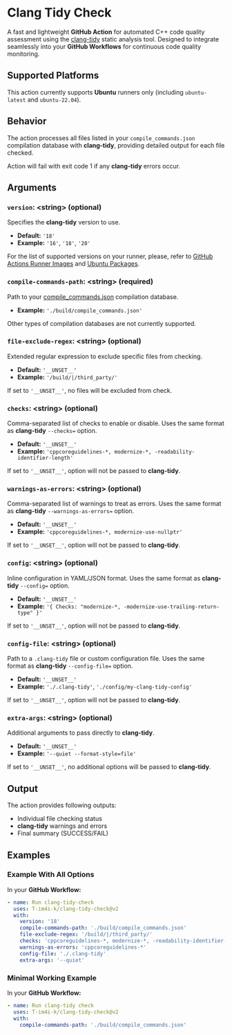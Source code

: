 # Clang Tidy Check

A fast and lightweight **GitHub Action** for automated C++ code quality assessment using
the [clang-tidy](https://clang.llvm.org/extra/clang-tidy/) static analysis tool. Designed to integrate seamlessly into
your **GitHub Workflows** for continuous code quality monitoring.

## Supported Platforms

This action currently supports **Ubuntu** runners only (including `ubuntu-latest` and `ubuntu-22.04`).

## Behavior

The action processes all files listed in your `compile_commands.json` compilation database with **clang-tidy**,
providing detailed output for each file checked.

Action will fail with exit code 1 if any **clang-tidy** errors occur.

## Arguments

### `version`: \<string\> (optional)

Specifies the **clang-tidy** version to use.

- **Default:** `'18'`
- **Example:** `'16'`, `'18'`, `'20'`

For the list of supported versions on your runner, please, refer
to [GitHub Actions Runner Images](https://github.com/actions/runner-images)
and [Ubuntu Packages](https://packages.ubuntu.com/plucky/clang-tidy).

### `compile-commands-path`: \<string\> (required)

Path to your [compile_commands.json](https://clang.llvm.org/docs/JSONCompilationDatabase.html) compilation database.

- **Example:** `'./build/compile_commands.json'`

Other types of compilation databases are not currently supported.

### `file-exclude-regex`: \<string\> (optional)

Extended regular expression to exclude specific files from checking.

- **Default:** `'__UNSET__'`
- **Example:** `'/build/|/third_party/'`

If set to `'__UNSET__'`, no files will be excluded from check.

### `checks`: \<string\> (optional)

Comma-separated list of checks to enable or disable. Uses the same format as **clang-tidy** `--checks=` option.

- **Default:** `'__UNSET__'`
- **Example:** `'cppcoreguidelines-*, modernize-*, -readability-identifier-length'`

If set to `'__UNSET__'`, option will not be passed to **clang-tidy**.

### `warnings-as-errors`: \<string\> (optional)

Comma-separated list of warnings to treat as errors. Uses the same format as **clang-tidy** `--warnings-as-errors=`
option.

- **Default:** `'__UNSET__'`
- **Example:** `'cppcoreguidelines-*, modernize-use-nullptr'`

If set to `'__UNSET__'`, option will not be passed to **clang-tidy**.

### `config`: \<string\> (optional)

Inline configuration in YAML/JSON format. Uses the same format as **clang-tidy** `--config=` option.

- **Default:** `'__UNSET__'`
- **Example:** `'{ Checks: "modernize-*, -modernize-use-trailing-return-type" }'`

If set to `'__UNSET__'`, option will not be passed to **clang-tidy**.

### `config-file`: \<string\> (optional)

Path to a `.clang-tidy` file or custom configuration file. Uses the same format as **clang-tidy** `--config-file=` option.

- **Default:** `'__UNSET__'`
- **Example:** `'./.clang-tidy'`, `'./config/my-clang-tidy-config'`

If set to `'__UNSET__'`, option will not be passed to **clang-tidy**.

### `extra-args`: \<string\> (optional)

Additional arguments to pass directly to **clang-tidy**.

- **Default:** `'__UNSET__'`
- **Example:** `'--quiet --format-style=file'`

If set to `'__UNSET__'`, no additional options will be passed to **clang-tidy**.

## Output

The action provides following outputs:

- Individual file checking status
- **clang-tidy** warnings and errors
- Final summary (SUCCESS/FAIL)

## Examples

### Example With All Options

In your **GitHub Workflow:**

```yml
- name: Run clang-tidy-check
  uses: T-im4i-k/clang-tidy-check@v2
  with:
    version: '18'
    compile-commands-path: './build/compile_commands.json'
    file-exclude-regex: '/build/|/third_party/'
    checks: 'cppcoreguidelines-*, modernize-*, -readability-identifier-length'
    warnings-as-errors: 'cppcoreguidelines-*'
    config-file: './.clang-tidy'
    extra-args: '--quiet'
```

### Minimal Working Example

In your **GitHub Workflow:**

```yml
- name: Run clang-tidy check
  uses: T-im4i-k/clang-tidy-check@v2
  with:
    compile-commands-path: './build/compile_commands.json'
```